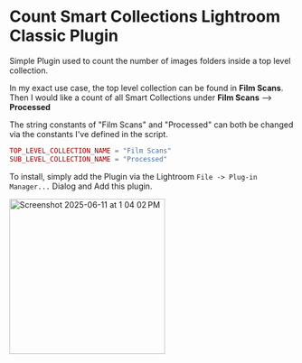 # Count Smart Collections Lightroom Classic Plugin
Simple Plugin used to count the number of images folders inside a top level collection.

In my exact use case, the top level collection can be found in **Film Scans**.
Then I would like a count of all Smart Collections under 
  **Film Scans** --> **Processed**

The string constants of "Film Scans" and "Processed" can both be changed via the constants I've defined in the script. 

```lua
TOP_LEVEL_COLLECTION_NAME = "Film Scans"
SUB_LEVEL_COLLECTION_NAME = "Processed"
```


To install, simply add the Plugin via the Lightroom `File -> Plug-in Manager...` Dialog and Add this plugin.

<img width="275" alt="Screenshot 2025-06-11 at 1 04 02 PM" src="https://github.com/user-attachments/assets/609c4f54-e824-4648-a4ce-5df3338187e6" />
